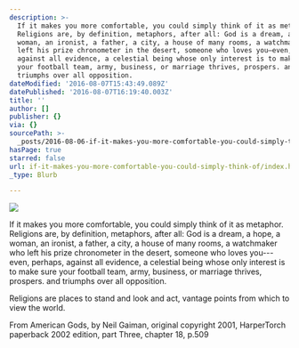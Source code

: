 ```yaml
---
description: >-
  If it makes you more comfortable, you could simply think of it as metaphor.
  Religions are, by definition, metaphors, after all: God is a dream, a hope, a
  woman, an ironist, a father, a city, a house of many rooms, a watchmaker who
  left his prize chronometer in the desert, someone who loves you—even, perhaps,
  against all evidence, a celestial being whose only interest is to make sure
  your football team, army, business, or marriage thrives, prospers. and
  triumphs over all opposition.
dateModified: '2016-08-07T15:43:49.089Z'
datePublished: '2016-08-07T16:19:40.003Z'
title: ''
author: []
publisher: {}
via: {}
sourcePath: >-
  _posts/2016-08-06-if-it-makes-you-more-comfortable-you-could-simply-think-of.md
hasPage: true
starred: false
url: if-it-makes-you-more-comfortable-you-could-simply-think-of/index.html
_type: Blurb

---
```

![](https://the-grid-user-content.s3-us-west-2.amazonaws.com/e254c760-3c20-466d-a845-ce745c3ccc1e.jpg)

If it makes you more comfortable, you could simply think of it as metaphor.   
Religions are, by definition, metaphors, after all: God is a dream, a hope, a woman, an ironist, a father, a city, a house of many rooms, a watchmaker who left his prize chronometer in the desert, someone who loves you---even, perhaps, against all evidence, a celestial being whose only interest is to make sure your football team, army, business, or marriage thrives, prospers. and triumphs over all opposition.

Religions are places to stand and look and act, vantage points from which to view the world.

From American Gods, by Neil Gaiman, original copyright 2001, HarperTorch paperback 2002 edition, part Three, chapter 18, p.509
